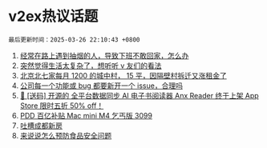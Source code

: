 # v2ex热议话题

`最后更新时间：2025-03-26 22:10:43 +0800`

1. [经常在路上遇到抽烟的人，导致下班不敢回家，怎么办](https://www.v2ex.com/t/1121315)
1. [突然觉得生活太复杂了，想听听 v 友们的看法](https://www.v2ex.com/t/1121122)
1. [北京北七家每月 1200 的城中村， 15 平，因隔壁村拆迁又涨租金了](https://www.v2ex.com/t/1121079)
1. [公司每一个功能或 bug 都要新开一个 issue，合理吗](https://www.v2ex.com/t/1121115)
1. [🎁 [送码] 开源的 全平台数据同步 AI 电子书阅读器 Anx Reader 终于上架 App Store 限时五折 50% off！](https://www.v2ex.com/t/1121077)
1. [PDD 百亿补贴 Mac mini M4 乞丐版 3099](https://www.v2ex.com/t/1121085)
1. [吐槽成都新房](https://www.v2ex.com/t/1121100)
1. [来说说怎么预防食品安全问题](https://www.v2ex.com/t/1121097)

